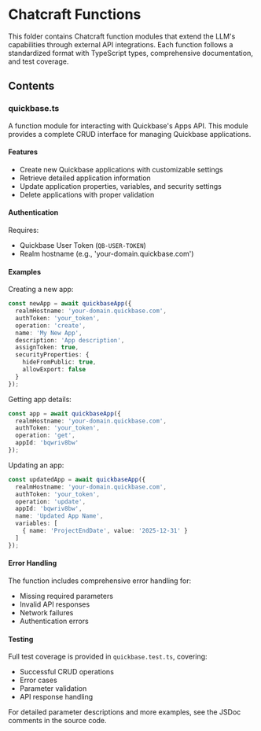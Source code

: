 # Chatcraft Functions

This folder contains Chatcraft function modules that extend the LLM's capabilities through external API integrations. Each function follows a standardized format with TypeScript types, comprehensive documentation, and test coverage.

## Contents

### quickbase.ts
A function module for interacting with Quickbase's Apps API. This module provides a complete CRUD interface for managing Quickbase applications.

#### Features
- Create new Quickbase applications with customizable settings
- Retrieve detailed application information
- Update application properties, variables, and security settings
- Delete applications with proper validation

#### Authentication
Requires:
- Quickbase User Token (`QB-USER-TOKEN`)
- Realm hostname (e.g., 'your-domain.quickbase.com')

#### Examples

Creating a new app:
```typescript
const newApp = await quickbaseApp({
  realmHostname: 'your-domain.quickbase.com',
  authToken: 'your_token',
  operation: 'create',
  name: 'My New App',
  description: 'App description',
  assignToken: true,
  securityProperties: {
    hideFromPublic: true,
    allowExport: false
  }
});
```

Getting app details:
```typescript
const app = await quickbaseApp({
  realmHostname: 'your-domain.quickbase.com',
  authToken: 'your_token',
  operation: 'get',
  appId: 'bqwriv8bw'
});
```

Updating an app:
```typescript
const updatedApp = await quickbaseApp({
  realmHostname: 'your-domain.quickbase.com',
  authToken: 'your_token',
  operation: 'update',
  appId: 'bqwriv8bw',
  name: 'Updated App Name',
  variables: [
    { name: 'ProjectEndDate', value: '2025-12-31' }
  ]
});
```

#### Error Handling
The function includes comprehensive error handling for:
- Missing required parameters
- Invalid API responses
- Network failures
- Authentication errors

#### Testing
Full test coverage is provided in `quickbase.test.ts`, covering:
- Successful CRUD operations
- Error cases
- Parameter validation
- API response handling

For detailed parameter descriptions and more examples, see the JSDoc comments in the source code.
